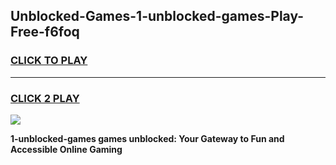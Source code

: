 
## Unblocked-Games-1-unblocked-games-Play-Free-f6foq
<h3>
<a href="https://premium76.site?title=1-unblocked-games&ref=10A">CLICK TO PLAY</a></h3>
<hr>

<h3>
<a href="https://premium76.site?title=1-unblocked-games&ref=10A">CLICK 2 PLAY</a>
  
</h3>

<a href="https://premium76.site?title=1-unblocked-games&ref=10A"><img src="https://clearcache.store/games.png"></a>


**1-unblocked-games games unblocked: Your Gateway to Fun and Accessible Online Gaming**
